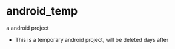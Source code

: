 # android_temp
a android project

- This is a temporary android project, will be deleted days after
